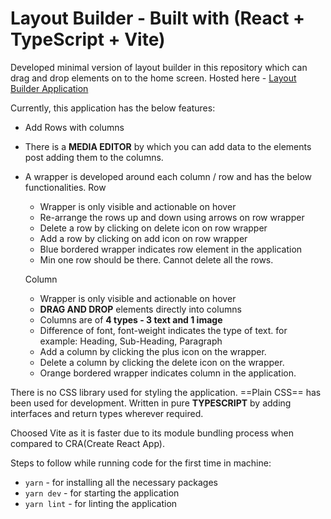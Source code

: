 # Layout Builder - Built with (React + TypeScript + Vite)

Developed minimal version of layout builder in this repository which can drag and drop elements on to the home screen.
Hosted here - [Layout Builder Application](https://astonishing-cactus-26933d.netlify.app/)

Currently, this application has the below features:
- Add Rows with columns
- There is a **MEDIA EDITOR** by which you can add data to the elements post adding them to the columns.
- A wrapper is developed around each column / row and has the below functionalities.
  Row
  - Wrapper is only visible and actionable on hover
  - Re-arrange the rows up and down using arrows on row wrapper
  - Delete a row by clicking on delete icon on row wrapper
  - Add a row by clicking on add icon on row wrapper
  - Blue bordered wrapper indicates row element in the application
  - Min one row should be there. Cannot delete all the rows.
    
  Column
  - Wrapper is only visible and actionable on hover
  - **DRAG AND DROP** elements directly into columns
  - Columns are of **4 types - 3 text and 1 image**
  - Difference of font, font-weight indicates the type of text. for example: Heading, Sub-Heading, Paragraph
  - Add a column by clicking the plus icon on the wrapper.
  - Delete a column by clicking the delete icon on the wrapper.
  - Orange bordered wrapper indicates column in the application.

 There is no CSS library used for styling the application. ==Plain CSS== has been used for development.
 Written in pure **TYPESCRIPT** by adding interfaces and return types wherever required.

 Choosed Vite as it is faster due to its module bundling process when compared to CRA(Create React App).

 Steps to follow while running code for the first time in machine:

  - `yarn` - for installing all the necessary packages
  - `yarn dev` - for starting the application
  - `yarn lint` - for linting the application

